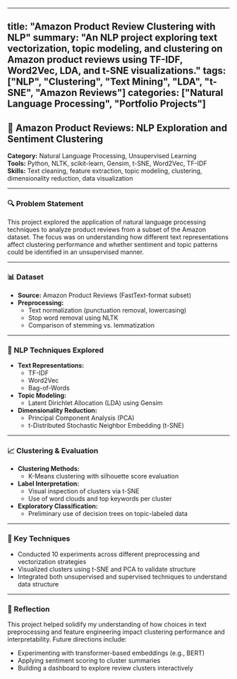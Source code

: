 
---
title: "Amazon Product Review Clustering with NLP"
summary: "An NLP project exploring text vectorization, topic modeling, and clustering on Amazon product reviews using TF-IDF, Word2Vec, LDA, and t-SNE visualizations."
tags: ["NLP", "Clustering", "Text Mining", "LDA", "t-SNE", "Amazon Reviews"]
categories: ["Natural Language Processing", "Portfolio Projects"]
---

## 📝 Amazon Product Reviews: NLP Exploration and Sentiment Clustering

**Category:** Natural Language Processing, Unsupervised Learning  
**Tools:** Python, NLTK, scikit-learn, Gensim, t-SNE, Word2Vec, TF-IDF  
**Skills:** Text cleaning, feature extraction, topic modeling, clustering, dimensionality reduction, data visualization

---

### 🔍 Problem Statement

This project explored the application of natural language processing techniques to analyze product reviews from a subset of the Amazon dataset. The focus was on understanding how different text representations affect clustering performance and whether sentiment and topic patterns could be identified in an unsupervised manner.

---

### 📊 Dataset

- **Source:** Amazon Product Reviews (FastText-format subset)
- **Preprocessing:**
  - Text normalization (punctuation removal, lowercasing)
  - Stop word removal using NLTK
  - Comparison of stemming vs. lemmatization

---

### 🧠 NLP Techniques Explored

- **Text Representations:**
  - TF-IDF
  - Word2Vec
  - Bag-of-Words
- **Topic Modeling:**  
  - Latent Dirichlet Allocation (LDA) using Gensim
- **Dimensionality Reduction:**
  - Principal Component Analysis (PCA)
  - t-Distributed Stochastic Neighbor Embedding (t-SNE)

---

### 📈 Clustering & Evaluation

- **Clustering Methods:**
  - K-Means clustering with silhouette score evaluation
- **Label Interpretation:**
  - Visual inspection of clusters via t-SNE
  - Use of word clouds and top keywords per cluster
- **Exploratory Classification:**
  - Preliminary use of decision trees on topic-labeled data

---

### 🔧 Key Techniques

- Conducted 10 experiments across different preprocessing and vectorization strategies  
- Visualized clusters using t-SNE and PCA to validate structure  
- Integrated both unsupervised and supervised techniques to understand data structure

---

### 📌 Reflection

This project helped solidify my understanding of how choices in text preprocessing and feature engineering impact clustering performance and interpretability. Future directions include:

- Experimenting with transformer-based embeddings (e.g., BERT)  
- Applying sentiment scoring to cluster summaries  
- Building a dashboard to explore review clusters interactively
